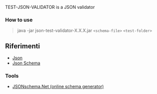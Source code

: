 TEST-JSON-VALIDATOR is a JSON validator

### How to use
 
> java -jar json-test-validator-X.X.X.jar ```<schema-file>``` ```<test-folder>```

## Riferimenti
- [Json](http://www.json.org/json-it.html)
- [Json Schema](https://json-schema.org)

### Tools
- [JSONschema.Net (online schema generator)](https://jsonschema.net)
